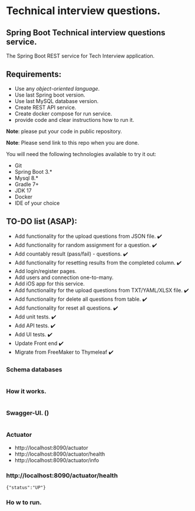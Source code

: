 # Technical interview questions.

## Spring Boot Technical interview questions service.

The Spring Boot REST service for Tech Interview application.

## Requirements:

- Use any *object-oriented language*.
- Use last Spring boot version.
- Use last MySQL database version.
- Create REST API service.
- Create docker compose for run service.
- provide code and clear instructions how to run it.

**Note**: please put your code in public repository.

**Note**: Please send link to this repo when you are done.

You will need the following technologies available to try it out:

* Git
* Spring Boot 3.*
* Mysql 8.*
* Gradle 7+
* JDK 17
* Docker
* IDE of your choice

## TO-DO list (ASAP):

- Add functionality for the upload questions from JSON file. :heavy_check_mark:
- Add functionality for random assignment for a question. :heavy_check_mark:
- Add countably result (pass/fail) - questions. :heavy_check_mark:
- Add functionality for resetting results from the completed column. :heavy_check_mark:
- Add login/register pages.
- Add users and connection one-to-many.
- Add iOS app for this service.
- Add functionality for the upload questions from TXT/YAML/XLSX file. :heavy_check_mark:
- Add functionality for delete all questions from table. :heavy_check_mark:
- Add functionality for reset all questions. :heavy_check_mark:
- Add unit tests. :heavy_check_mark:
- Add API tests. :heavy_check_mark:
- Add UI tests. :heavy_check_mark:
- Update Front end :heavy_check_mark:
- Migrate from FreeMaker to Thymeleaf :heavy_check_mark:

### Schema databases

![]()

### How it works.

![]()

### Swagger-UI. ()

![]()

### Actuator

* http://localhost:8090/actuator
* http://localhost:8090/actuator/health
* http://localhost:8090/actuator/info

### http://localhost:8090/actuator/health

```{"status":"UP"}```

### Ho w to run.

``` ```

![]()

![]()

![]()
